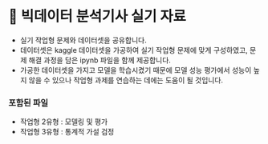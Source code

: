 # 📝 빅데이터 분석기사 실기 자료
- 실기 작업형 문제와 데이터셋을 공유합니다.
- 데이터셋은 kaggle 데이터셋을 가공하여 실기 작업형 문제에 맞게 구성하였고, 문제 해결 과정을 담은 ipynb 파일을 함께 제공합니다.
- 가공한 데이터셋을 가지고 모델을 학습시켰기 때문에 모델 성능 평가에서 성능이 높지 않을 수 있으나 작업형 과제를 연습하는 데에는 도움이 될 것입니다. 
### 포함된 파일
- 작업형 2유형 : 모델링 및 평가
- 작업형 3유형 : 통계적 가설 검정
